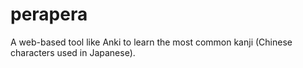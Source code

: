 # perapera
A web-based tool like Anki to learn the most common kanji (Chinese characters used in Japanese). 
